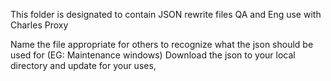 This folder is designated to contain JSON rewrite files QA and Eng use with Charles Proxy

Name the file appropriate for others to recognize what the json should be used for (EG: Maintenance windows)
Download the json to your local directory and update for your uses, 
